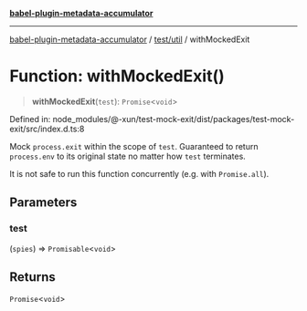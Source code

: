 [**babel-plugin-metadata-accumulator**](../../../README.md)

***

[babel-plugin-metadata-accumulator](../../../README.md) / [test/util](../README.md) / withMockedExit

# Function: withMockedExit()

> **withMockedExit**(`test`): `Promise`\<`void`\>

Defined in: node\_modules/@-xun/test-mock-exit/dist/packages/test-mock-exit/src/index.d.ts:8

Mock `process.exit` within the scope of `test`. Guaranteed to return
`process.env` to its original state no matter how `test` terminates.

It is not safe to run this function concurrently (e.g. with `Promise.all`).

## Parameters

### test

(`spies`) => `Promisable`\<`void`\>

## Returns

`Promise`\<`void`\>

